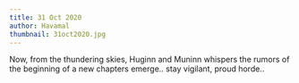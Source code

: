 ```yaml
---
title: 31 Oct 2020
author: Havamal
thumbnail: 31oct2020.jpg
---
```

Now, from the thundering skies, Huginn and Muninn whispers the rumors of the beginning of a new chapters emerge.. stay vigilant, proud horde..